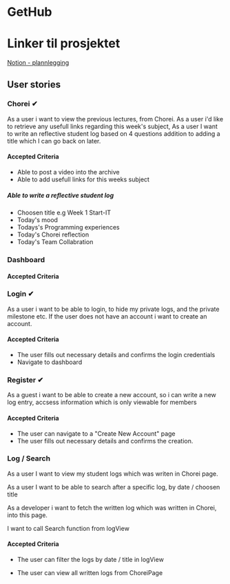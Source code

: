 #   GetHub

#  Linker til prosjektet

[Notion - plannlegging](https://www.notion.so/2e06ed2a0e134939891fbf555ef61e2b?v=ea4c92c337714595a08e08aac54238a8)

## User stories

### Chorei ✔
As a user i want to view the previous lectures, from Chorei.
As a user i'd like to retrieve any usefull links regarding this week's subject, 
As a user I want to write an reflective student log based on 4 questions addition to adding a title which I can go back on later.

####    Accepted Criteria

-   Able to post a video into the archive
-   Able to add usefull links for this weeks subject

#####   Able to write a reflective student log
-   Choosen title e.g Week 1 Start-IT 
-   Today's mood
-   Todays's Programming experiences
-   Today's Chorei reflection
-   Today's Team Collabration 

### Dashboard 

####    Accepted Criteria

### Login ✔
As a user i want to be able to login, to hide my private logs, and the private milestone etc.
If the user does not have an account i want to create an account.

####    Accepted Criteria

- The user fills out necessary details and confirms the login credentials
- Navigate to dashboard

### Register ✔

As a guest i want to be able to create a new account, so i can write a new log entry, accsess information which is only viewable for members

####    Accepted Criteria

- The user can navigate to a "Create New Account" page
- The user fills out necessary details and confirms the creation.

### Log / Search
As a user I want to view my student logs which was writen in Chorei page. 

As a user I want to be able to search after a specific log, by date / choosen title

As a developer i want to fetch the written log which was written in Chorei, into this page.

I want to call Search function from logView

####    Accepted Criteria
-   The user can filter the logs by date / title in logView

-   The user can view all written logs from ChoreiPage 
